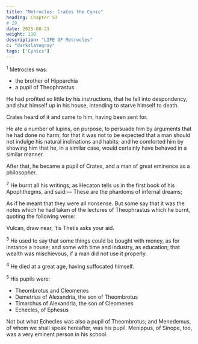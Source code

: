 ```yaml
---
title: "Metrocles: Crates the Cynic"
heading: Chapter 53
# 19
date: 2025-08-21
weight: 110
description: "LIFE OF Metrocles"
c: "darkslategray"
tags: ['Cynics']
---
```



<sup>1</sup> Metrocles was:
- the brother of Hipparchia
- a pupil of Theophrastus

He had profited so little by his instructions, that he fell into despondency, and shut himself up in his house, intending to starve himself to death. 

Crates heard of it and came to him, having been sent for.

He ate a number of lupins, on purpose, to persuade him by arguments that he had done no harm; for that it was not to be expected that a man should not indulge his natural inclinations and habits; and he comforted him by showing him that he, in a similar case, would certainly have behaved in a similar manner.

After that, he became a pupil of Crates, and a man of great eminence as a philosopher.


<sup>2</sup> He burnt all his writings, as Hecaton tells us in the first book of his Apophthegms, and said:—
These are the phantoms of infernal dreams;

As if he meant that they were all nonsense. But some say that it was the notes which he had taken of the lectures of Theophrastus which he burnt, quoting the following verse:

Vulcan, draw near, ’tis Thetis asks your aid.


<sup>3</sup> He used to say that some things could be bought with money, as for instance a house; and some with time and industry, as education; that wealth was mischievous, if a man did not use it properly.


<sup>4</sup> He died at a great age, having suffocated himself.


<sup>5</sup> His pupils were:
- Theombrotus and Cleomenes
- Demetrius of Alexandria, the son of Theombrotus
- Timarchus of Alexandria, the son of Cleomenes
- Echecles, of Ephesus

Not but what Echecles was also a pupil of Theombrotus; and Menedemus, of whom we shall speak hereafter, was his pupil. Menippus, of Sinope, too, was a very eminent person in his school.

